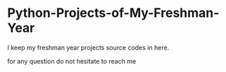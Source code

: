 # Python-Projects-of-My-Freshman-Year
 
 I keep my freshman year projects source codes in here.
 
 for any question do not hesitate to reach me
